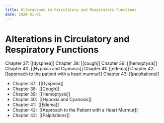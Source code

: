 ```yaml
---
title: Alterations in Circulatory and Respiratory Functions
date: 2024-01-01
---
```

# Alterations in Circulatory and Respiratory Functions

Chapter 37: [[dyspnea]]
Chapter 38: [[cough]]
Chapter 39: [[hemoptysis]]
Chapter 40: [[Hypoxia and Cyanosis]]
Chapter 41: [[edema]]
Chapter 42: [[approach to the patient with a heart murmur]]
Chapter 43: [[palpitations]]

* Chapter 37:  [[Dyspnea]]
* Chapter 38:  [[Cough]]
* Chapter 39:  [[Hemoptysis]]
* Chapter 40:  [[Hypoxia and Cyanosis]]
* Chapter 41:  [[Edema]]
* Chapter 42:  [[Approach to the Patient with a Heart Murmur]]
* Chapter 43:  [[Palpitations]]
